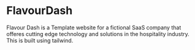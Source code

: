 # FlavourDash
Flavour Dash is a Template website for a fictional SaaS company that offeres cutting edge technology and solutions in the hospitality industry. This is built using tailwind.
